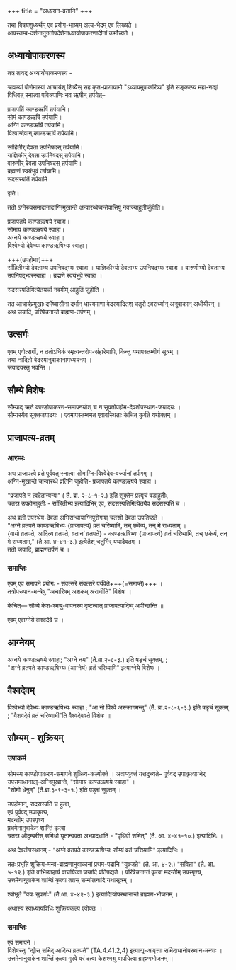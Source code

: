 +++
title = "अध्ययन-व्रतानि"
+++

तथा विषयशुध्यर्थम् एव प्रयोग-भाष्यम् अल्प-भेदम् एव लिख्यते ।  
आपस्तम्ब-दर्शनानुगतोपदेशेनाध्यायोपाकरणादीनां कर्मोच्यते ।

## अध्यायोपाकरणस्य
तत्र तावद् अध्यायोपाकरणस्य - 

श्रावण्यां पौर्णमास्यां आचार्यश् शिष्यैस् सह कृत-प्राणायामो "ऽध्यायमुपाकरिष्य" इति सङ्कल्प्य महा-नद्यां विधिवत् स्नात्वा पवित्रपाणिः नव ऋषीन् तर्पयेत्– 


प्रजापतिं काण्डऋषिं तर्पयामि।  
सोमं काण्डऋषिं तर्पयामि।  
अग्निं काण्डऋषिं तर्पयामि।  
विश्वान्देवान् काण्डऋषिं तर्पयामि।

सांहितीर् देवता उपनिषदस् तर्पयामि।  
याज्ञिकीर् देवता उपनिषदस् तर्पयामि।  
वारुणीर् देवता उपनिषदस् तर्पयामि।  
ब्रह्माणं स्वयंभुवं तर्पयामि।  
सदसस्पतिं तर्पयामि 

इति।

ततो ऽग्नेरुपसमादानाद्यग्निमुखान्ते अन्वारब्धेष्वन्तेवासिषु नवाज्याहुतीर्जुहोति।

प्रजापतये काण्डऋषये स्वाहा।  
सोमाय काण्डऋषये स्वाहा।  
अग्नये काण्डऋषये स्वाहा।  
विश्वेभ्यो देवेभ्यः काण्डऋषिभ्यः स्वाहा।

+++(उपहोमाः)+++  
साँहितीभ्यो देवताभ्य उपनिषद्भ्यः स्वाहा ।
याज्ञिकीभ्यो देवताभ्य उपनिषद्भ्यः स्वाहा ।
वारुणीभ्यो देवताभ्य उपनिषद्भ्यस्स्वाहा ।
ब्रह्मणे स्वयंभुवे स्वाहा ।

सदसस्पतिमित्येतयर्चा नवमीम् आहुतिं जुहोति ।  

तत आचार्यप्रमुखाः दर्भेष्वासीना दर्भान् धारयमाणा वेदस्यादितश् चतुरो ऽवरार्ध्यान् अनुवाकान् अधीयीरन् ।  
अथ जयादि, परिषेचनान्ते ब्राह्मण-तर्पणम् ।

## उत्सर्गः
एवम् एवोत्सर्गो, न ततोऽधिकं स्मृत्यन्तरोप-संहारेणापि, किन्तु यथापस्तम्बीयं सूत्रम् ।  
तथा नादितो वेदस्यानुवाकानामध्ययनम् ।  
जयादयस्तु भवन्ति ।

## सौम्ये विशेषः
सौम्याद् ऋते काण्डोपाकरण-समापनयोश् च न सूक्तोपहोम-देवतोपस्थान-जयादयः ।  
सौम्यस्यैव सूक्तजयादयः ।
एवमापस्तम्बमत एवावस्थिताः केचित् कुर्वते यथोक्तम् ॥

## प्राजापत्य-व्रतम्
### आरम्भः
अथ प्राजापत्ये व्रते पूर्ववत् स्नात्वा सोमाग्नि-विश्वेदेव-वर्ज्यानां तर्पणम् ।  
अग्नि-मुखान्ते चान्वारब्धे व्रतिनि जुहोति- प्रजापतये काण्डऋषये स्वाहा ।

"प्रजापते न त्वदेतान्यन्यः" ( तै. ब्रा. २-८-१-२.) इति सूक्तेन प्रत्यृचं षडाहुतीः,  
चतस्र उपहोमाहुतीः - साँहितीभ्य इत्यादिभिर् एव, सदसस्पतिमित्येतयैव सदसस्पतिं च ।

अथ व्रती उपस्थेय-देवता अभिसन्धायाग्निपुरोगाश् चतस्रो देवता उपतिष्ठते ।  
"अग्ने व्रतपते काण्डऋषिभ्यः {प्राजापत्यं} व्रतं चरिष्यामि, तच् छकेयं, तन् मे राध्यताम् ।  
{वायो व्रतपते, आदित्य व्रतपते, व्रतानां व्रतपते} - काण्डऋषिभ्यः {प्राजापत्यं} व्रतं चरिष्यामि, तच् छकेयं, तन् मे राध्यताम्," (तै.आ. ४-४१-३.) इत्येतैश् चतुर्भिर् यथादैवतम् ।  
ततो जयादि, ब्राह्मणतर्पणं च ।  

### समाप्तिः
एवम् एव समापने प्रयोगः - संवत्सरे संवत्सरे पर्यवेते+++(=समाप्ते)+++ ।  
तत्रोपस्थान-मन्त्रेषु "अचारिषम् अशकम् अराधीति" विशेषः ।

केचित्— सौम्ये केश-श्मश्रु-वापनस्य दृष्टत्वात् प्राजापत्यादिष्व् अपीच्छन्ति ॥

एवम् एवाग्नेये वाश्वदेवे च ।

## आग्नेयम्
अग्नये काण्डऋषये स्वाहा; "अग्ने नय" (तै.ब्रा.२-८-३.) इति षडृचं सूक्तम्, ;  
"अग्ने व्रतपते काण्डऋषिभ्यः {आग्नेयं} व्रतं चरिष्यामि" इत्याग्नेये विशेषः ।

## वैश्वदेवम्
विश्वेभ्यो देवेभ्यः काण्डऋषिभ्यः स्वाहा ; "आ नो विश्वे अस्क्रागमन्तु" (तै. ब्रा.२-८-६-३.) इति षडृचं सूक्तम् ;
"वैशवदेवं व्रतं चरिष्यामी"ति वैश्वदेवव्रते विशेषः ॥

## सौम्यम्  - शुक्रियम्
### उपाकर्म
सोमस्य काण्डोपाकरण-समापने शुक्रिय-कल्पोक्ते ।
अत्राप्युक्तं यत्तदुच्यते– पूर्ववद् उपाकृत्याग्नेर् उपसमाधानाद्य्-अग्निमुखान्ते, "सोमाय काण्डऋषये स्वाहा" ।  
"सोमो धेनुम्" (तै.ब्रा.३-९-३-१.) इति षडृचं सूक्तम् ।

उपहोमान्, सदसस्पतिं च हुत्वा,  
एवं पुर्ववद् उपाकृत्य,  
मदन्तीम् उपस्पृश्य  
प्रथमेनानुवाकेन शान्तिं कृत्वा  
चतस्र औदुम्बरीस् समिधो घृतान्वक्ता अभ्यादधाति - "पृथिवी समित्" (तै. आ. ४-४१-१०.) इत्यादिभिः ।

अथ देवतोपस्थानम् - "अग्ने व्रतपते काण्डऋषिभ्यः सौम्यं व्रतं चरिष्यामि" इत्यादिभिः ।

ततः प्रभृति शुक्रिय-मन्त्र-ब्राह्मणानुवाकानां प्रथम-पदानि "युञ्जते" (तै. आ. ४-२.) "सविता" (तै. आ. ५-१२.) इति वाभिव्याहार्य वाचयित्वा जयादि प्रतिपद्यते । 
परिषेचनान्तं कृत्वा मदन्तीम् उपस्पृश्य, उत्तमेनानुवाकेन शान्तिं कृत्वा ततस् सम्मीलनादि यथासूत्रम् ।

श्वोभूते "वयः सुपर्णाः" (तै.आ. ४-४२-३.) इत्यादित्योपस्थानान्ते ब्राह्मण-भोजनम् ।

अथास्य स्वाध्यायविधिः शुक्रियकल्प एवोक्तः ।

### समाप्तिः
एवं समापने ।  
विशेषस्तु "द्यौस् समिद् आदित्य व्रतपते" (TA.4.41.2,4) इत्याद्य्-आवृत्ताः समिदाधानोपस्थान-मन्त्राः ।
उत्तमेनानुवाकेन शान्तिं कृत्वा गुरवे वरं दत्वा केशश्मश्रु वापयित्वा ब्राह्मणभोजनम् ।
